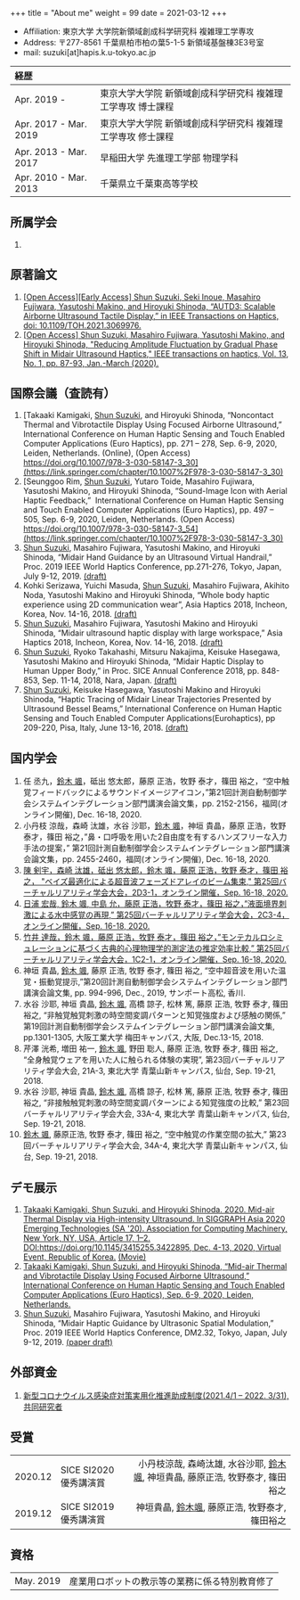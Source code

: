 +++
title = "About me"
weight = 99
date = 2021-03-12
+++

* Affiliation: 東京大学 大学院新領域創成科学研究科 複雑理工学専攻
* Address: 〒277-8561 千葉県柏市柏の葉5-1-5 新領域基盤棟3E3号室
* mail: suzuki[at]hapis.k.u-tokyo.ac.jp

| 経歴                    |                                                     |
| :-----------------------| :---------------------------------------------------|
| Apr. 2019 -             | 東京大学大学院 新領域創成科学研究科 複雑理工学専攻 博士課程  |
| Apr. 2017 - Mar. 2019   | 東京大学大学院 新領域創成科学研究科 複雑理工学専攻 修士課程  |
| Apr. 2013 - Mar. 2017   | 早稲田大学 先進理工学部 物理学科                         |
|  Apr. 2010 - Mar. 2013  | 千葉県立千葉東高等学校                                  |

## 所属学会
1. 
## 原著論文
1. [[Open Access][Early Access] <u>Shun Suzuki</u>, Seki Inoue, Masahiro Fujiwara, Yasutoshi Makino, and Hiroyuki Shinoda, “AUTD3: Scalable Airborne Ultrasound Tactile Display,” in IEEE Transactions on Haptics, doi: 10.1109/TOH.2021.3069976.](https://ieeexplore.ieee.org/document/9392322)
1. [[Open Access] <u>Shun Suzuki</u>, Masahiro Fujiwara, Yasutoshi Makino, and Hiroyuki Shinoda, "Reducing Amplitude Fluctuation by Gradual Phase Shift in Midair Ultrasound Haptics," IEEE transactions on haptics, Vol. 13, No. 1, pp. 87-93, Jan.-March (2020).](https://ieeexplore.ieee.org/document/8960301)

## 国際会議（査読有）
1. [Takaaki Kamigaki, <u>Shun Suzuki</u>, and Hiroyuki Shinoda, “Noncontact Thermal and Vibrotactile Display Using Focused Airborne Ultrasound,”  International Conference on Human Haptic Sensing and Touch Enabled Computer Applications (Euro Haptics), pp. 271 – 278, Sep. 6-9, 2020, Leiden, Netherlands. (Online), (Open Access) https://doi.org/10.1007/978-3-030-58147-3_30](https://link.springer.com/chapter/10.1007%2F978-3-030-58147-3_30)
1. [Seunggoo Rim, <u>Shun Suzuki</u>, Yutaro Toide, Masahiro Fujiwara, Yasutoshi Makino, and Hiroyuki Shinoda, “Sound-Image Icon with Aerial Haptic Feedback,”  International Conference on Human Haptic Sensing and Touch Enabled Computer Applications (Euro Haptics), pp. 497 – 505, Sep. 6-9, 2020, Leiden, Netherlands. (Open Access) https://doi.org/10.1007/978-3-030-58147-3_54](https://link.springer.com/chapter/10.1007%2F978-3-030-58147-3_30)
1. <u>Shun Suzuki</u>, Masahiro Fujiwara, Yasutoshi Makino, and Hiroyuki Shinoda, “Midair Hand Guidance by an Ultrasound Virtual Handrail,” Proc. 2019 IEEE World Haptics Conference, pp.271-276, Tokyo, Japan, July 9-12, 2019. [(draft)](https://drive.google.com/file/d/11P_0jPkIcL0T8Bqxh6nE1ZUiIoVutknc/view)
1. Kohki Serizawa, Yuichi Masuda, <u>Shun Suzuki</u>, Masahiro Fujiwara, Akihito Noda, Yasutoshi Makino and Hiroyuki Shinoda, “Whole body haptic experience using 2D communication wear”, Asia Haptics 2018, Incheon, Korea, Nov. 14-16, 2018. [(draft)](https://drive.google.com/file/d/1QIu8bd6Ilx7nG0k0zK60L2Hq-Dk_psha/view)
1. <u>Shun Suzuki</u>, Masahiro Fujiwara, Yasutoshi Makino and Hiroyuki Shinoda, “Midair ultrasound haptic display with large workspace,” Asia Haptics 2018, Incheon, Korea, Nov. 14-16, 2018. [(draft)](https://drive.google.com/file/d/1QseajJz2MsXdg96ezZDR1BuBOPJ7tEVC/view)
1. <u>Shun Suzuki</u>, Ryoko Takahashi, Mitsuru Nakajima, Keisuke Hasegawa, Yasutoshi Makino and Hiroyuki Shinoda, “Midair Haptic Display to Human Upper Body,” in Proc. SICE Annual Conference 2018, pp. 848-853, Sep. 11-14, 2018, Nara, Japan. [(draft)](https://hapislab.org/public/papers/18_SICE2018_suzuki_draft.pdf)
1. <u>Shun Suzuki</u>, Keisuke Hasegawa, Yasutoshi Makino and Hiroyuki Shinoda, “Haptic Tracing of Midair Linear Trajectories Presented by Ultrasound Bessel Beams,” International Conference on Human Haptic Sensing and Touch Enabled Computer Applications(Eurohaptics), pp 209-220, Pisa, Italy, June 13-16, 2018. [(draft)](https://hapislab.org/public/papers/18_Eurohaptics2018_suzuki_draft.pdf)

## 国内学会
1. 任 丞九，<u>鈴木 颯</u>，砥出 悠太郎，藤原 正浩，牧野 泰才，篠田 裕之，“空中触覚フィードバックによるサウンドイメージアイコン，”第21回計測自動制御学会システムインテグレーション部門講演会論文集，pp. 2152-2156，福岡(オンライン開催), Dec. 16-18, 2020.
1. 小丹枝 涼哉，森崎 汰雄，水谷 沙耶，<u>鈴木 颯</u>，神垣 貴晶，藤原 正浩，牧野 泰才，篠田 裕之，”鼻・口呼吸を用いた2自由度を有するハンズフリーな入力手法の提案，” 第21回計測自動制御学会システムインテグレーション部門講演会論文集，pp. 2455-2460，福岡(オンライン開催), Dec. 16-18, 2020.
1. [陳 剣宇，森崎 汰雄，砥出 悠太郎，<u>鈴木 颯</u>，藤原 正浩，牧野 泰才，篠田 裕之， "ベイズ最適化による超音波フェーズドアレイのビーム集束," 第25回バーチャルリアリティ学会大会，2D3-1，オンライン開催，Sep. 16-18, 2020.](http://conference.vrsj.org/ac2020/program/doc/2D3-1_PR0031.pdf)
1. [日浦 宏哉, <u>鈴木 颯</u>, 中島 允，藤原 正浩，牧野 泰才，篠田 裕之，”液面境界刺激による水中感覚の再現,” 第25回バーチャルリアリティ学会大会，2C3-4，オンライン開催，Sep. 16-18, 2020.](http://conference.vrsj.org/ac2020/program/doc/2C3-4_PR0032.pdf)
1. [竹井 達哉，<u>鈴木 颯</u>，藤原 正浩，牧野 泰才，篠田 裕之，”モンテカルロシミュレーションに基づく古典的心理物理学的測定法の推定効率比較,” 第25回バーチャルリアリティ学会大会，1C2-1，オンライン開催，Sep. 16-18, 2020.](http://conference.vrsj.org/ac2020/program/doc/1C2-1_PR0068.pdf)
1. 神垣 貴晶, <u>鈴木 颯</u>, 藤原 正浩, 牧野 泰才, 篠田 裕之, “空中超音波を用いた温覚・振動覚提示,”第20回計測自動制御学会システムインテグレーション部門講演会論文集, pp. 994-996, Dec., 2019, サンポート高松, 香川.
1. 水谷 沙耶, 神垣 貴晶, <u>鈴木 颯</u>, 高橋 諒子, 松林 篤, 藤原 正浩, 牧野 泰才, 篠田 裕之, “非触覚触覚刺激の時空間変調パターンと知覚強度および感触の関係,” 第19回計測自動制御学会システムインテグレーション部門講演会論文集, pp.1301-1305, 大阪工業大学 梅田キャンパス, 大阪, Dec.13-15, 2018.
1. 芹澤 洸希, 増田 祐一, <u>鈴木 颯</u>, 野田 聡人, 藤原 正浩, 牧野 泰才, 篠田 裕之, “全身触覚ウェアを用いた人に触られる体験の実現”, 第23回バーチャルリアリティ学会大会, 21A-3, 東北大学 青葉山新キャンパス, 仙台, Sep. 19-21, 2018.
1. 水谷 沙耶, 神垣 貴晶, <u>鈴木 颯</u>, 高橋 諒子, 松林 篤, 藤原 正浩, 牧野 泰才, 篠田 裕之, “非接触触覚刺激の時空間変調パターンによる知覚強度の比較,” 第23回バーチャルリアリティ学会大会, 33A-4, 東北大学 青葉山新キャンパス, 仙台, Sep. 19-21, 2018.
1. <u>鈴木 颯</u>, 藤原正浩, 牧野 泰才, 篠田 裕之, “空中触覚の作業空間の拡大,” 第23回バーチャルリアリティ学会大会, 34A-4, 東北大学 青葉山新キャンパス, 仙台, Sep. 19-21, 2018.

## デモ展示
1. [Takaaki Kamigaki, <u>Shun Suzuki</u>, and Hiroyuki Shinoda. 2020. Mid-air Thermal Display via High-intensity Ultrasound. In SIGGRAPH Asia 2020 Emerging Technologies (SA '20). Association for Computing Machinery, New York, NY, USA, Article 17, 1–2. DOI:https://doi.org/10.1145/3415255.3422895, Dec. 4-13, 2020, Virtual Event, Republic of Korea.](https://dl.acm.org/doi/10.1145/3415255.3422895) [(Movie)](https://www.youtube.com/watch?v=4Sy3T9i4GQo)
1. [Takaaki Kamigaki, <u>Shun Suzuki</u>, and Hiroyuki Shinoda, “Mid-air Thermal and Vibrotactile Display Using Focused Airborne Ultrasound,” International Conference on Human Haptic Sensing and Touch Enabled Computer Applications (Euro Haptics), Sep. 6-9, 2020, Leiden, Netherlands.](https://www.youtube.com/watch?v=Y9OArFUqGw8)
1. <u>Shun Suzuki</u>, Masahiro Fujiwara, Yasutoshi Makino, and Hiroyuki Shinoda, “Midair Haptic Guidance by Ultrasonic Spatial Modulation,” Proc. 2019 IEEE World Haptics Conference, DM2.32, Tokyo, Japan, July 9-12, 2019. [(paper draft)](https://drive.google.com/file/d/11P_0jPkIcL0T8Bqxh6nE1ZUiIoVutknc/view)

## 外部資金

1. [新型コロナウイルス感染症対策実用化推進助成制度(2021.4/1 – 2022. 3/31), 共同研究者](http://www.ducr.u-tokyo.ac.jp/ip/gakunai/corona_0730.html)

## 受賞

|          |                      |                  |
| :--------| :--------------------| --------------: |
| 2020.12  | SICE SI2020 優秀講演賞 | 小丹枝涼哉, 森崎汰雄, 水谷沙耶, <u>鈴木颯</u>, 神垣貴晶, 藤原正浩, 牧野泰才, 篠田裕之|
| 2019.12  | SICE SI2019 優秀講演賞 | 神垣貴晶, <u>鈴木颯</u>, 藤原正浩, 牧野泰才, 篠田裕之|

## 資格
 
|            |                                         |
| :----------| :---------------------------------------|
| May. 2019  | 産業用ロボットの教示等の業務に係る特別教育修了  |
